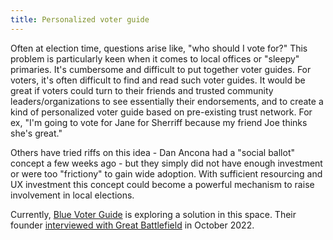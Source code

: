 ```yaml
---
title: Personalized voter guide
---
```


Often at election time, questions arise like, "who should I vote for?" This problem is particularly keen when it comes to local offices or "sleepy" primaries. It's cumbersome and difficult to put together voter guides. For voters, it's often difficult to find and read such voter guides. It would be great if voters could turn to their friends and trusted community leaders/organizations to see essentially their endorsements, and to create a kind of personalized voter guide based on pre-existing trust network. For ex, "I'm going to vote for Jane for Sherriff because my friend Joe thinks she's great."

Others have tried riffs on this idea - Dan Ancona had a "social ballot" concept a few weeks ago - but they simply did not have enough investment or were too "frictiony" to gain wide adoption. With sufficient resourcing and UX investment this concept could become a powerful mechanism to raise involvement in local elections.

Currently, [Blue Voter Guide](https://bluevoterguide.org/) is exploring a solution in this space. Their founder [interviewed with Great Battlefield](https://www.resistancedashboard.com/node/1093) in October 2022.